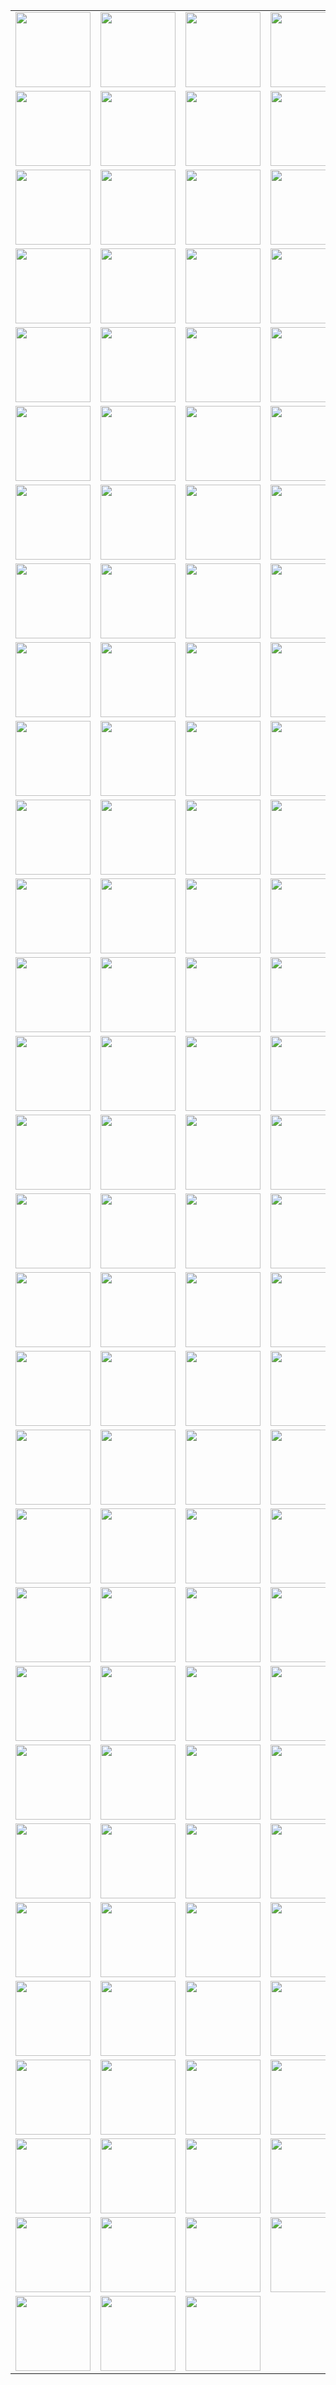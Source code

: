<table border="0">
  <tr>
    <td align="center">
      <img src="../../image/weisuomeng/weisuomeng_1.jpg" height="120" width="120" />
    </td>
    <td align="center">
      <img src="../../image/weisuomeng/weisuomeng_10.jpg" height="120" width="120" />
    </td>
    <td align="center">
      <img src="../../image/weisuomeng/weisuomeng_100.jpg" height="120" width="120" />
    </td>
    <td align="center">
      <img src="../../image/weisuomeng/weisuomeng_101.jpg" height="120" width="120" />
    </td>
    <td align="center">
      <img src="../../image/weisuomeng/weisuomeng_102.jpg" height="120" width="120" />
    </td>
    <td align="center">
      <img src="../../image/weisuomeng/weisuomeng_103.gif" height="120" width="120" />
    </td>
  </tr>
  <tr>
    <td align="center">
      <img src="../../image/weisuomeng/weisuomeng_104.jpg" height="120" width="120" />
    </td>
    <td align="center">
      <img src="../../image/weisuomeng/weisuomeng_105.jpg" height="120" width="120" />
    </td>
    <td align="center">
      <img src="../../image/weisuomeng/weisuomeng_106.jpg" height="120" width="120" />
    </td>
    <td align="center">
      <img src="../../image/weisuomeng/weisuomeng_107.jpg" height="120" width="120" />
    </td>
    <td align="center">
      <img src="../../image/weisuomeng/weisuomeng_108.jpg" height="120" width="120" />
    </td>
    <td align="center">
      <img src="../../image/weisuomeng/weisuomeng_109.jpg" height="120" width="120" />
    </td>
  </tr>
  <tr>
    <td align="center">
      <img src="../../image/weisuomeng/weisuomeng_11.jpg" height="120" width="120" />
    </td>
    <td align="center">
      <img src="../../image/weisuomeng/weisuomeng_110.jpg" height="120" width="120" />
    </td>
    <td align="center">
      <img src="../../image/weisuomeng/weisuomeng_111.jpg" height="120" width="120" />
    </td>
    <td align="center">
      <img src="../../image/weisuomeng/weisuomeng_112.jpg" height="120" width="120" />
    </td>
    <td align="center">
      <img src="../../image/weisuomeng/weisuomeng_113.jpg" height="120" width="120" />
    </td>
    <td align="center">
      <img src="../../image/weisuomeng/weisuomeng_114.jpg" height="120" width="120" />
    </td>
  </tr>
  <tr>
    <td align="center">
      <img src="../../image/weisuomeng/weisuomeng_115.jpg" height="120" width="120" />
    </td>
    <td align="center">
      <img src="../../image/weisuomeng/weisuomeng_116.jpg" height="120" width="120" />
    </td>
    <td align="center">
      <img src="../../image/weisuomeng/weisuomeng_117.jpg" height="120" width="120" />
    </td>
    <td align="center">
      <img src="../../image/weisuomeng/weisuomeng_118.jpg" height="120" width="120" />
    </td>
    <td align="center">
      <img src="../../image/weisuomeng/weisuomeng_119.jpg" height="120" width="120" />
    </td>
    <td align="center">
      <img src="../../image/weisuomeng/weisuomeng_12.jpg" height="120" width="120" />
    </td>
  </tr>
  <tr>
    <td align="center">
      <img src="../../image/weisuomeng/weisuomeng_120.jpg" height="120" width="120" />
    </td>
    <td align="center">
      <img src="../../image/weisuomeng/weisuomeng_121.jpg" height="120" width="120" />
    </td>
    <td align="center">
      <img src="../../image/weisuomeng/weisuomeng_122.jpg" height="120" width="120" />
    </td>
    <td align="center">
      <img src="../../image/weisuomeng/weisuomeng_123.jpg" height="120" width="120" />
    </td>
    <td align="center">
      <img src="../../image/weisuomeng/weisuomeng_124.jpg" height="120" width="120" />
    </td>
    <td align="center">
      <img src="../../image/weisuomeng/weisuomeng_125.jpg" height="120" width="120" />
    </td>
  </tr>
  <tr>
    <td align="center">
      <img src="../../image/weisuomeng/weisuomeng_126.jpg" height="120" width="120" />
    </td>
    <td align="center">
      <img src="../../image/weisuomeng/weisuomeng_127.jpg" height="120" width="120" />
    </td>
    <td align="center">
      <img src="../../image/weisuomeng/weisuomeng_128.jpg" height="120" width="120" />
    </td>
    <td align="center">
      <img src="../../image/weisuomeng/weisuomeng_129.jpg" height="120" width="120" />
    </td>
    <td align="center">
      <img src="../../image/weisuomeng/weisuomeng_13.jpg" height="120" width="120" />
    </td>
    <td align="center">
      <img src="../../image/weisuomeng/weisuomeng_130.jpg" height="120" width="120" />
    </td>
  </tr>
  <tr>
    <td align="center">
      <img src="../../image/weisuomeng/weisuomeng_131.jpg" height="120" width="120" />
    </td>
    <td align="center">
      <img src="../../image/weisuomeng/weisuomeng_132.jpg" height="120" width="120" />
    </td>
    <td align="center">
      <img src="../../image/weisuomeng/weisuomeng_133.jpg" height="120" width="120" />
    </td>
    <td align="center">
      <img src="../../image/weisuomeng/weisuomeng_134.jpg" height="120" width="120" />
    </td>
    <td align="center">
      <img src="../../image/weisuomeng/weisuomeng_135.jpg" height="120" width="120" />
    </td>
    <td align="center">
      <img src="../../image/weisuomeng/weisuomeng_136.jpg" height="120" width="120" />
    </td>
  </tr>
  <tr>
    <td align="center">
      <img src="../../image/weisuomeng/weisuomeng_137.jpg" height="120" width="120" />
    </td>
    <td align="center">
      <img src="../../image/weisuomeng/weisuomeng_138.jpg" height="120" width="120" />
    </td>
    <td align="center">
      <img src="../../image/weisuomeng/weisuomeng_139.jpg" height="120" width="120" />
    </td>
    <td align="center">
      <img src="../../image/weisuomeng/weisuomeng_14.jpg" height="120" width="120" />
    </td>
    <td align="center">
      <img src="../../image/weisuomeng/weisuomeng_140.jpg" height="120" width="120" />
    </td>
    <td align="center">
      <img src="../../image/weisuomeng/weisuomeng_141.gif" height="120" width="120" />
    </td>
  </tr>
  <tr>
    <td align="center">
      <img src="../../image/weisuomeng/weisuomeng_142.jpg" height="120" width="120" />
    </td>
    <td align="center">
      <img src="../../image/weisuomeng/weisuomeng_143.jpg" height="120" width="120" />
    </td>
    <td align="center">
      <img src="../../image/weisuomeng/weisuomeng_144.jpg" height="120" width="120" />
    </td>
    <td align="center">
      <img src="../../image/weisuomeng/weisuomeng_145.jpg" height="120" width="120" />
    </td>
    <td align="center">
      <img src="../../image/weisuomeng/weisuomeng_146.jpg" height="120" width="120" />
    </td>
    <td align="center">
      <img src="../../image/weisuomeng/weisuomeng_147.jpg" height="120" width="120" />
    </td>
  </tr>
  <tr>
    <td align="center">
      <img src="../../image/weisuomeng/weisuomeng_148.jpg" height="120" width="120" />
    </td>
    <td align="center">
      <img src="../../image/weisuomeng/weisuomeng_149.jpg" height="120" width="120" />
    </td>
    <td align="center">
      <img src="../../image/weisuomeng/weisuomeng_15.jpg" height="120" width="120" />
    </td>
    <td align="center">
      <img src="../../image/weisuomeng/weisuomeng_150.jpg" height="120" width="120" />
    </td>
    <td align="center">
      <img src="../../image/weisuomeng/weisuomeng_151.jpg" height="120" width="120" />
    </td>
    <td align="center">
      <img src="../../image/weisuomeng/weisuomeng_152.jpg" height="120" width="120" />
    </td>
  </tr>
  <tr>
    <td align="center">
      <img src="../../image/weisuomeng/weisuomeng_153.jpg" height="120" width="120" />
    </td>
    <td align="center">
      <img src="../../image/weisuomeng/weisuomeng_154.jpg" height="120" width="120" />
    </td>
    <td align="center">
      <img src="../../image/weisuomeng/weisuomeng_155.jpg" height="120" width="120" />
    </td>
    <td align="center">
      <img src="../../image/weisuomeng/weisuomeng_156.jpg" height="120" width="120" />
    </td>
    <td align="center">
      <img src="../../image/weisuomeng/weisuomeng_157.jpg" height="120" width="120" />
    </td>
    <td align="center">
      <img src="../../image/weisuomeng/weisuomeng_158.jpg" height="120" width="120" />
    </td>
  </tr>
  <tr>
    <td align="center">
      <img src="../../image/weisuomeng/weisuomeng_159.jpg" height="120" width="120" />
    </td>
    <td align="center">
      <img src="../../image/weisuomeng/weisuomeng_16.jpg" height="120" width="120" />
    </td>
    <td align="center">
      <img src="../../image/weisuomeng/weisuomeng_160.jpg" height="120" width="120" />
    </td>
    <td align="center">
      <img src="../../image/weisuomeng/weisuomeng_161.gif" height="120" width="120" />
    </td>
    <td align="center">
      <img src="../../image/weisuomeng/weisuomeng_162.jpg" height="120" width="120" />
    </td>
    <td align="center">
      <img src="../../image/weisuomeng/weisuomeng_163.jpg" height="120" width="120" />
    </td>
  </tr>
  <tr>
    <td align="center">
      <img src="../../image/weisuomeng/weisuomeng_164.jpg" height="120" width="120" />
    </td>
    <td align="center">
      <img src="../../image/weisuomeng/weisuomeng_165.jpg" height="120" width="120" />
    </td>
    <td align="center">
      <img src="../../image/weisuomeng/weisuomeng_166.jpg" height="120" width="120" />
    </td>
    <td align="center">
      <img src="../../image/weisuomeng/weisuomeng_167.jpg" height="120" width="120" />
    </td>
    <td align="center">
      <img src="../../image/weisuomeng/weisuomeng_168.jpg" height="120" width="120" />
    </td>
    <td align="center">
      <img src="../../image/weisuomeng/weisuomeng_169.jpg" height="120" width="120" />
    </td>
  </tr>
  <tr>
    <td align="center">
      <img src="../../image/weisuomeng/weisuomeng_17.jpg" height="120" width="120" />
    </td>
    <td align="center">
      <img src="../../image/weisuomeng/weisuomeng_170.jpg" height="120" width="120" />
    </td>
    <td align="center">
      <img src="../../image/weisuomeng/weisuomeng_171.jpg" height="120" width="120" />
    </td>
    <td align="center">
      <img src="../../image/weisuomeng/weisuomeng_172.gif" height="120" width="120" />
    </td>
    <td align="center">
      <img src="../../image/weisuomeng/weisuomeng_173.jpg" height="120" width="120" />
    </td>
    <td align="center">
      <img src="../../image/weisuomeng/weisuomeng_174.jpg" height="120" width="120" />
    </td>
  </tr>
  <tr>
    <td align="center">
      <img src="../../image/weisuomeng/weisuomeng_175.jpg" height="120" width="120" />
    </td>
    <td align="center">
      <img src="../../image/weisuomeng/weisuomeng_176.jpg" height="120" width="120" />
    </td>
    <td align="center">
      <img src="../../image/weisuomeng/weisuomeng_177.jpg" height="120" width="120" />
    </td>
    <td align="center">
      <img src="../../image/weisuomeng/weisuomeng_18.jpg" height="120" width="120" />
    </td>
    <td align="center">
      <img src="../../image/weisuomeng/weisuomeng_19.jpg" height="120" width="120" />
    </td>
    <td align="center">
      <img src="../../image/weisuomeng/weisuomeng_2.jpg" height="120" width="120" />
    </td>
  </tr>
  <tr>
    <td align="center">
      <img src="../../image/weisuomeng/weisuomeng_20.jpg" height="120" width="120" />
    </td>
    <td align="center">
      <img src="../../image/weisuomeng/weisuomeng_21.jpg" height="120" width="120" />
    </td>
    <td align="center">
      <img src="../../image/weisuomeng/weisuomeng_22.jpg" height="120" width="120" />
    </td>
    <td align="center">
      <img src="../../image/weisuomeng/weisuomeng_23.jpg" height="120" width="120" />
    </td>
    <td align="center">
      <img src="../../image/weisuomeng/weisuomeng_24.jpg" height="120" width="120" />
    </td>
    <td align="center">
      <img src="../../image/weisuomeng/weisuomeng_25.jpg" height="120" width="120" />
    </td>
  </tr>
  <tr>
    <td align="center">
      <img src="../../image/weisuomeng/weisuomeng_26.jpg" height="120" width="120" />
    </td>
    <td align="center">
      <img src="../../image/weisuomeng/weisuomeng_27.jpg" height="120" width="120" />
    </td>
    <td align="center">
      <img src="../../image/weisuomeng/weisuomeng_28.jpg" height="120" width="120" />
    </td>
    <td align="center">
      <img src="../../image/weisuomeng/weisuomeng_29.jpg" height="120" width="120" />
    </td>
    <td align="center">
      <img src="../../image/weisuomeng/weisuomeng_3.jpg" height="120" width="120" />
    </td>
    <td align="center">
      <img src="../../image/weisuomeng/weisuomeng_30.jpg" height="120" width="120" />
    </td>
  </tr>
  <tr>
    <td align="center">
      <img src="../../image/weisuomeng/weisuomeng_31.jpg" height="120" width="120" />
    </td>
    <td align="center">
      <img src="../../image/weisuomeng/weisuomeng_32.jpg" height="120" width="120" />
    </td>
    <td align="center">
      <img src="../../image/weisuomeng/weisuomeng_33.jpg" height="120" width="120" />
    </td>
    <td align="center">
      <img src="../../image/weisuomeng/weisuomeng_34.jpg" height="120" width="120" />
    </td>
    <td align="center">
      <img src="../../image/weisuomeng/weisuomeng_35.jpg" height="120" width="120" />
    </td>
    <td align="center">
      <img src="../../image/weisuomeng/weisuomeng_36.jpg" height="120" width="120" />
    </td>
  </tr>
  <tr>
    <td align="center">
      <img src="../../image/weisuomeng/weisuomeng_37.jpg" height="120" width="120" />
    </td>
    <td align="center">
      <img src="../../image/weisuomeng/weisuomeng_38.jpg" height="120" width="120" />
    </td>
    <td align="center">
      <img src="../../image/weisuomeng/weisuomeng_39.jpg" height="120" width="120" />
    </td>
    <td align="center">
      <img src="../../image/weisuomeng/weisuomeng_4.jpg" height="120" width="120" />
    </td>
    <td align="center">
      <img src="../../image/weisuomeng/weisuomeng_40.jpg" height="120" width="120" />
    </td>
    <td align="center">
      <img src="../../image/weisuomeng/weisuomeng_41.jpg" height="120" width="120" />
    </td>
  </tr>
  <tr>
    <td align="center">
      <img src="../../image/weisuomeng/weisuomeng_42.jpg" height="120" width="120" />
    </td>
    <td align="center">
      <img src="../../image/weisuomeng/weisuomeng_43.jpg" height="120" width="120" />
    </td>
    <td align="center">
      <img src="../../image/weisuomeng/weisuomeng_44.jpg" height="120" width="120" />
    </td>
    <td align="center">
      <img src="../../image/weisuomeng/weisuomeng_45.jpg" height="120" width="120" />
    </td>
    <td align="center">
      <img src="../../image/weisuomeng/weisuomeng_46.jpeg" height="120" width="120" />
    </td>
    <td align="center">
      <img src="../../image/weisuomeng/weisuomeng_47.jpg" height="120" width="120" />
    </td>
  </tr>
  <tr>
    <td align="center">
      <img src="../../image/weisuomeng/weisuomeng_48.jpg" height="120" width="120" />
    </td>
    <td align="center">
      <img src="../../image/weisuomeng/weisuomeng_49.jpg" height="120" width="120" />
    </td>
    <td align="center">
      <img src="../../image/weisuomeng/weisuomeng_5.jpg" height="120" width="120" />
    </td>
    <td align="center">
      <img src="../../image/weisuomeng/weisuomeng_50.jpg" height="120" width="120" />
    </td>
    <td align="center">
      <img src="../../image/weisuomeng/weisuomeng_51.jpg" height="120" width="120" />
    </td>
    <td align="center">
      <img src="../../image/weisuomeng/weisuomeng_52.jpg" height="120" width="120" />
    </td>
  </tr>
  <tr>
    <td align="center">
      <img src="../../image/weisuomeng/weisuomeng_53.jpg" height="120" width="120" />
    </td>
    <td align="center">
      <img src="../../image/weisuomeng/weisuomeng_54.jpg" height="120" width="120" />
    </td>
    <td align="center">
      <img src="../../image/weisuomeng/weisuomeng_55.jpg" height="120" width="120" />
    </td>
    <td align="center">
      <img src="../../image/weisuomeng/weisuomeng_56.jpg" height="120" width="120" />
    </td>
    <td align="center">
      <img src="../../image/weisuomeng/weisuomeng_57.jpg" height="120" width="120" />
    </td>
    <td align="center">
      <img src="../../image/weisuomeng/weisuomeng_58.jpg" height="120" width="120" />
    </td>
  </tr>
  <tr>
    <td align="center">
      <img src="../../image/weisuomeng/weisuomeng_59.jpg" height="120" width="120" />
    </td>
    <td align="center">
      <img src="../../image/weisuomeng/weisuomeng_6.jpg" height="120" width="120" />
    </td>
    <td align="center">
      <img src="../../image/weisuomeng/weisuomeng_60.jpg" height="120" width="120" />
    </td>
    <td align="center">
      <img src="../../image/weisuomeng/weisuomeng_61.jpg" height="120" width="120" />
    </td>
    <td align="center">
      <img src="../../image/weisuomeng/weisuomeng_62.jpg" height="120" width="120" />
    </td>
    <td align="center">
      <img src="../../image/weisuomeng/weisuomeng_63.jpg" height="120" width="120" />
    </td>
  </tr>
  <tr>
    <td align="center">
      <img src="../../image/weisuomeng/weisuomeng_64.jpg" height="120" width="120" />
    </td>
    <td align="center">
      <img src="../../image/weisuomeng/weisuomeng_65.jpg" height="120" width="120" />
    </td>
    <td align="center">
      <img src="../../image/weisuomeng/weisuomeng_66.jpg" height="120" width="120" />
    </td>
    <td align="center">
      <img src="../../image/weisuomeng/weisuomeng_67.jpg" height="120" width="120" />
    </td>
    <td align="center">
      <img src="../../image/weisuomeng/weisuomeng_68.jpg" height="120" width="120" />
    </td>
    <td align="center">
      <img src="../../image/weisuomeng/weisuomeng_69.jpg" height="120" width="120" />
    </td>
  </tr>
  <tr>
    <td align="center">
      <img src="../../image/weisuomeng/weisuomeng_7.jpg" height="120" width="120" />
    </td>
    <td align="center">
      <img src="../../image/weisuomeng/weisuomeng_70.jpg" height="120" width="120" />
    </td>
    <td align="center">
      <img src="../../image/weisuomeng/weisuomeng_71.jpg" height="120" width="120" />
    </td>
    <td align="center">
      <img src="../../image/weisuomeng/weisuomeng_72.jpg" height="120" width="120" />
    </td>
    <td align="center">
      <img src="../../image/weisuomeng/weisuomeng_73.jpg" height="120" width="120" />
    </td>
    <td align="center">
      <img src="../../image/weisuomeng/weisuomeng_74.jpg" height="120" width="120" />
    </td>
  </tr>
  <tr>
    <td align="center">
      <img src="../../image/weisuomeng/weisuomeng_75.jpg" height="120" width="120" />
    </td>
    <td align="center">
      <img src="../../image/weisuomeng/weisuomeng_76.gif" height="120" width="120" />
    </td>
    <td align="center">
      <img src="../../image/weisuomeng/weisuomeng_77.jpg" height="120" width="120" />
    </td>
    <td align="center">
      <img src="../../image/weisuomeng/weisuomeng_78.jpg" height="120" width="120" />
    </td>
    <td align="center">
      <img src="../../image/weisuomeng/weisuomeng_79.jpg" height="120" width="120" />
    </td>
    <td align="center">
      <img src="../../image/weisuomeng/weisuomeng_8.jpg" height="120" width="120" />
    </td>
  </tr>
  <tr>
    <td align="center">
      <img src="../../image/weisuomeng/weisuomeng_80.jpg" height="120" width="120" />
    </td>
    <td align="center">
      <img src="../../image/weisuomeng/weisuomeng_81.jpg" height="120" width="120" />
    </td>
    <td align="center">
      <img src="../../image/weisuomeng/weisuomeng_82.gif" height="120" width="120" />
    </td>
    <td align="center">
      <img src="../../image/weisuomeng/weisuomeng_83.jpg" height="120" width="120" />
    </td>
    <td align="center">
      <img src="../../image/weisuomeng/weisuomeng_84.jpg" height="120" width="120" />
    </td>
    <td align="center">
      <img src="../../image/weisuomeng/weisuomeng_85.jpg" height="120" width="120" />
    </td>
  </tr>
  <tr>
    <td align="center">
      <img src="../../image/weisuomeng/weisuomeng_86.jpg" height="120" width="120" />
    </td>
    <td align="center">
      <img src="../../image/weisuomeng/weisuomeng_87.jpg" height="120" width="120" />
    </td>
    <td align="center">
      <img src="../../image/weisuomeng/weisuomeng_88.jpg" height="120" width="120" />
    </td>
    <td align="center">
      <img src="../../image/weisuomeng/weisuomeng_89.jpg" height="120" width="120" />
    </td>
    <td align="center">
      <img src="../../image/weisuomeng/weisuomeng_9.jpg" height="120" width="120" />
    </td>
    <td align="center">
      <img src="../../image/weisuomeng/weisuomeng_90.jpg" height="120" width="120" />
    </td>
  </tr>
  <tr>
    <td align="center">
      <img src="../../image/weisuomeng/weisuomeng_91.jpg" height="120" width="120" />
    </td>
    <td align="center">
      <img src="../../image/weisuomeng/weisuomeng_92.jpg" height="120" width="120" />
    </td>
    <td align="center">
      <img src="../../image/weisuomeng/weisuomeng_93.jpg" height="120" width="120" />
    </td>
    <td align="center">
      <img src="../../image/weisuomeng/weisuomeng_94.jpg" height="120" width="120" />
    </td>
    <td align="center">
      <img src="../../image/weisuomeng/weisuomeng_95.jpg" height="120" width="120" />
    </td>
    <td align="center">
      <img src="../../image/weisuomeng/weisuomeng_96.jpg" height="120" width="120" />
    </td>
  </tr>
  <tr>
    <td align="center">
      <img src="../../image/weisuomeng/weisuomeng_97.jpg" height="120" width="120" />
    </td>
    <td align="center">
      <img src="../../image/weisuomeng/weisuomeng_98.jpg" height="120" width="120" />
    </td>
    <td align="center">
      <img src="../../image/weisuomeng/weisuomeng_99.jpg" height="120" width="120" />
    </td>
  </tr>
</table>
